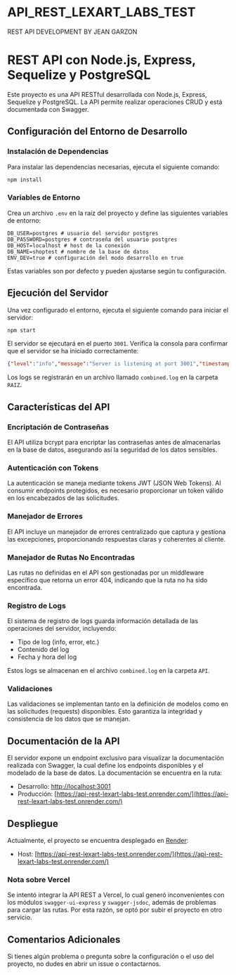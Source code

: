 # API_REST_LEXART_LABS_TEST
REST API DEVELOPMENT BY JEAN GARZON

# REST API con Node.js, Express, Sequelize y PostgreSQL

Este proyecto es una API RESTful desarrollada con Node.js, Express, Sequelize y PostgreSQL. La API permite realizar operaciones CRUD y está documentada con Swagger.

## Configuración del Entorno de Desarrollo

### Instalación de Dependencias

Para instalar las dependencias necesarias, ejecuta el siguiente comando:

```bash
npm install
```

### Variables de Entorno

Crea un archivo `.env` en la raíz del proyecto y define las siguientes variables de entorno:

```env
DB_USER=postgres # usuario del servidor postgres
DB_PASSWORD=postgres # contraseña del usuario postgres
DB_HOST=localhost # host de la conexión
DB_NAME=shoptest # nombre de la base de datos
ENV_DEV=true # configuración del modo desarrollo en true
```

Estas variables son por defecto y pueden ajustarse según tu configuración.

## Ejecución del Servidor

Una vez configurado el entorno, ejecuta el siguiente comando para iniciar el servidor:

```bash
npm start
```

El servidor se ejecutará en el puerto `3001`. Verifica la consola para confirmar que el servidor se ha iniciado correctamente:

```json
{"level":"info","message":"Server is listening at port 3001","timestamp":"2024-06-20T06:11:05.695Z"}
```

Los logs se registrarán en un archivo llamado `combined.log` en la carpeta `RAIZ`.

## Características del API

### Encriptación de Contraseñas

El API utiliza bcrypt para encriptar las contraseñas antes de almacenarlas en la base de datos, asegurando así la seguridad de los datos sensibles.

### Autenticación con Tokens

La autenticación se maneja mediante tokens JWT (JSON Web Tokens). Al consumir endpoints protegidos, es necesario proporcionar un token válido en los encabezados de las solicitudes.

### Manejador de Errores

El API incluye un manejador de errores centralizado que captura y gestiona las excepciones, proporcionando respuestas claras y coherentes al cliente.

### Manejador de Rutas No Encontradas

Las rutas no definidas en el API son gestionadas por un middleware específico que retorna un error 404, indicando que la ruta no ha sido encontrada.

### Registro de Logs

El sistema de registro de logs guarda información detallada de las operaciones del servidor, incluyendo:

- Tipo de log (info, error, etc.)
- Contenido del log
- Fecha y hora del log

Estos logs se almacenan en el archivo `combined.log` en la carpeta `API`.

### Validaciones

Las validaciones se implementan tanto en la definición de modelos como en las solicitudes (requests) disponibles. Esto garantiza la integridad y consistencia de los datos que se manejan.

## Documentación de la API

El servidor expone un endpoint exclusivo para visualizar la documentación realizada con Swagger, la cual define los endpoints disponibles y el modelado de la base de datos. La documentación se encuentra en la ruta:

- Desarrollo: [http://localhost:3001](http://localhost:3001)
- Producción: [https://api-rest-lexart-labs-test.onrender.com/](https://api-rest-lexart-labs-test.onrender.com/)

## Despliegue

Actualmente, el proyecto se encuentra desplegado en [Render](https://render.com):

- Host: [https://api-rest-lexart-labs-test.onrender.com/](https://api-rest-lexart-labs-test.onrender.com/)

### Nota sobre Vercel

Se intentó integrar la API REST a Vercel, lo cual generó inconvenientes con los módulos `swagger-ui-express` y `swagger-jsdoc`, además de problemas para cargar las rutas. Por esta razón, se optó por subir el proyecto en otro servicio.

## Comentarios Adicionales

Si tienes algún problema o pregunta sobre la configuración o el uso del proyecto, no dudes en abrir un issue o contactarnos.
